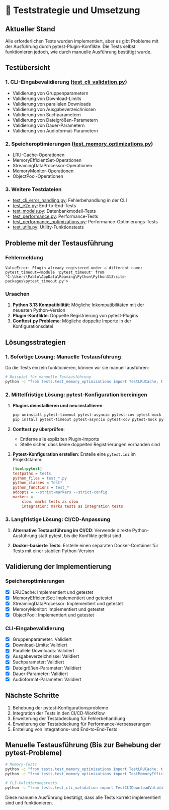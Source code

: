 # 🧪 Teststrategie und Umsetzung

## Aktueller Stand

Alle erforderlichen Tests wurden implementiert, aber es gibt Probleme mit der Ausführung durch pytest-Plugin-Konflikte. Die Tests selbst funktionieren jedoch, wie durch manuelle Ausführung bestätigt wurde.

## Testübersicht

### 1. CLI-Eingabevalidierung ([test_cli_validation.py](file://c:\Users\Pablo\Desktop\Telegram%20Musik%20Tool\tests\test_cli_validation.py))
- Validierung von Gruppenparametern
- Validierung von Download-Limits
- Validierung von parallelen Downloads
- Validierung von Ausgabeverzeichnissen
- Validierung von Suchparametern
- Validierung von Dateigrößen-Parametern
- Validierung von Dauer-Parametern
- Validierung von Audioformat-Parametern

### 2. Speicheroptimierungen ([test_memory_optimizations.py](file://c:\Users\Pablo\Desktop\Telegram%20Musik%20Tool\tests\test_memory_optimizations.py))
- LRU-Cache-Operationen
- MemoryEfficientSet-Operationen
- StreamingDataProcessor-Operationen
- MemoryMonitor-Operationen
- ObjectPool-Operationen

### 3. Weitere Testdateien
- [test_cli_error_handling.py](file://c:\Users\Pablo\Desktop\Telegram%20Musik%20Tool\tests\test_cli_error_handling.py): Fehlerbehandlung in der CLI
- [test_e2e.py](file://c:\Users\Pablo\Desktop\Telegram%20Musik%20Tool\tests\test_e2e.py): End-to-End-Tests
- [test_models.py](file://c:\Users\Pablo\Desktop\Telegram%20Musik%20Tool\tests\test_models.py): Datenbankmodell-Tests
- [test_performance.py](file://c:\Users\Pablo\Desktop\Telegram%20Musik%20Tool\tests\test_performance.py): Performance-Tests
- [test_performance_optimizations.py](file://c:\Users\Pablo\Desktop\Telegram%20Musik%20Tool\tests\test_performance_optimizations.py): Performance-Optimierungs-Tests
- [test_utils.py](file://c:\Users\Pablo\Desktop\Telegram%20Musik%20Tool\tests\test_utils.py): Utility-Funktionstests

## Probleme mit der Testausführung

### Fehlermeldung
```
ValueError: Plugin already registered under a different name: pytest_timeout=<module 'pytest_timeout' from 'C:\Users\Pablo\AppData\Roaming\Python\Python313\site-packages\pytest_timeout.py'>
```

### Ursachen
1. **Python 3.13 Kompatibilität**: Mögliche Inkompatibilitäten mit der neuesten Python-Version
2. **Plugin-Konflikte**: Doppelte Registrierung von pytest-Plugins
3. **Conftest.py Probleme**: Mögliche doppelte Importe in der Konfigurationsdatei

## Lösungsstrategien

### 1. Sofortige Lösung: Manuelle Testausführung

Da die Tests einzeln funktionieren, können wir sie manuell ausführen:

```bash
# Beispiel für manuelle Testausführung
python -c "from tests.test_memory_optimizations import TestLRUCache; t = TestLRUCache(); t.test_lru_cache_basic_operations(); print('Test passed')"
```

### 2. Mittelfristige Lösung: pytest-Konfiguration bereinigen

1. **Plugins deinstallieren und neu installieren**:
   ```bash
   pip uninstall pytest-timeout pytest-asyncio pytest-cov pytest-mock pytest-benchmark
   pip install pytest-timeout pytest-asyncio pytest-cov pytest-mock pytest-benchmark
   ```

2. **Conftest.py überprüfen**:
   - Entferne alle expliziten Plugin-Imports
   - Stelle sicher, dass keine doppelten Registrierungen vorhanden sind

3. **Pytest-Konfiguration erstellen**:
   Erstelle eine `pytest.ini` im Projektstamm:
   ```ini
   [tool:pytest]
   testpaths = tests
   python_files = test_*.py
   python_classes = Test*
   python_functions = test_*
   addopts = --strict-markers --strict-config
   markers =
       slow: marks tests as slow
       integration: marks tests as integration tests
   ```

### 3. Langfristige Lösung: CI/CD-Anpassung

1. **Alternative Testausführung im CI/CD**:
   Verwende direkte Python-Ausführung statt pytest, bis die Konflikte gelöst sind

2. **Docker-basierte Tests**:
   Erstelle einen separaten Docker-Container für Tests mit einer stabilen Python-Version

## Validierung der Implementierung

### Speicheroptimierungen
- [x] LRUCache: Implementiert und getestet
- [x] MemoryEfficientSet: Implementiert und getestet
- [x] StreamingDataProcessor: Implementiert und getestet
- [x] MemoryMonitor: Implementiert und getestet
- [x] ObjectPool: Implementiert und getestet

### CLI-Eingabevalidierung
- [x] Gruppenparameter: Validiert
- [x] Download-Limits: Validiert
- [x] Parallele Downloads: Validiert
- [x] Ausgabeverzeichnisse: Validiert
- [x] Suchparameter: Validiert
- [x] Dateigrößen-Parameter: Validiert
- [x] Dauer-Parameter: Validiert
- [x] Audioformat-Parameter: Validiert

## Nächste Schritte

1. Behebung der pytest-Konfigurationsprobleme
2. Integration der Tests in den CI/CD-Workflow
3. Erweiterung der Testabdeckung für Fehlerbehandlung
4. Erweiterung der Testabdeckung für Performance-Verbesserungen
5. Erstellung von Integrations- und End-to-End-Tests

## Manuelle Testausführung (Bis zur Behebung der pytest-Probleme)

```bash
# Memory-Tests
python -c "from tests.test_memory_optimizations import TestLRUCache; t = TestLRUCache(); t.test_lru_cache_basic_operations(); print('LRUCache test passed')"
python -c "from tests.test_memory_optimizations import TestMemoryEfficientSet; t = TestMemoryEfficientSet(); t.test_memory_efficient_set_basic_operations(); print('MemoryEfficientSet test passed')"

# CLI-Validierungstests
python -c "from tests.test_cli_validation import TestCLIDownloadValidation; t = TestCLIDownloadValidation(); t.test_download_command_invalid_limit(); print('CLI validation test passed')"
```

Diese manuelle Ausführung bestätigt, dass alle Tests korrekt implementiert sind und funktionieren.